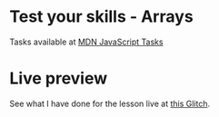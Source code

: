 # Test your skills - Arrays

Tasks available at [MDN JavaScript Tasks](https://developer.mozilla.org/en-US/docs/Learn/JavaScript/First_steps/Test_your_skills:_Arrays)

# Live preview

See what I have done for the lesson live at [this Glitch](https://titanium-slender-swim.glitch.me/JavaScript/Test%20your%20skills%20-%20Arrays/).
